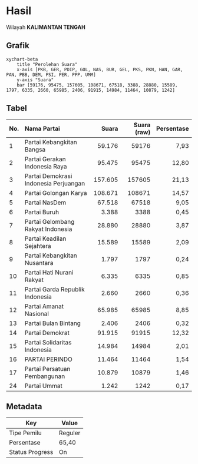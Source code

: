# Hasil

Wilayah **KALIMANTAN TENGAH**

## Grafik

```mermaid
xychart-beta
    title "Perolehan Suara"
    x-axis [PKB, GER, PDIP, GOL, NAS, BUR, GEL, PKS, PKN, HAN, GAR, PAN, PBB, DEM, PSI, PER, PPP, UMM]
    y-axis "Suara"
    bar [59176, 95475, 157605, 108671, 67518, 3388, 28880, 15589, 1797, 6335, 2660, 65985, 2406, 91915, 14984, 11464, 10879, 1242]
```

## Tabel

| No. | Nama Partai                           | Suara   | Suara (raw) | Persentase |
|:--- |:------------------------------------- | -------:| -----------:| ----------:|
| 1   | Partai Kebangkitan Bangsa             | 59.176  | 59176       | 7,93       |
| 2   | Partai Gerakan Indonesia Raya         | 95.475  | 95475       | 12,80      |
| 3   | Partai Demokrasi Indonesia Perjuangan | 157.605 | 157605      | 21,13      |
| 4   | Partai Golongan Karya                 | 108.671 | 108671      | 14,57      |
| 5   | Partai NasDem                         | 67.518  | 67518       | 9,05       |
| 6   | Partai Buruh                          | 3.388   | 3388        | 0,45       |
| 7   | Partai Gelombang Rakyat Indonesia     | 28.880  | 28880       | 3,87       |
| 8   | Partai Keadilan Sejahtera             | 15.589  | 15589       | 2,09       |
| 9   | Partai Kebangkitan Nusantara          | 1.797   | 1797        | 0,24       |
| 10  | Partai Hati Nurani Rakyat             | 6.335   | 6335        | 0,85       |
| 11  | Partai Garda Republik Indonesia       | 2.660   | 2660        | 0,36       |
| 12  | Partai Amanat Nasional                | 65.985  | 65985       | 8,85       |
| 13  | Partai Bulan Bintang                  | 2.406   | 2406        | 0,32       |
| 14  | Partai Demokrat                       | 91.915  | 91915       | 12,32      |
| 15  | Partai Solidaritas Indonesia          | 14.984  | 14984       | 2,01       |
| 16  | PARTAI PERINDO                        | 11.464  | 11464       | 1,54       |
| 17  | Partai Persatuan Pembangunan          | 10.879  | 10879       | 1,46       |
| 24  | Partai Ummat                          | 1.242   | 1242        | 0,17       |


## Metadata

| Key             | Value   |
| --------------- | ------- |
| Tipe Pemilu     | Reguler |
| Persentase      | 65,40   |
| Status Progress | On      |



